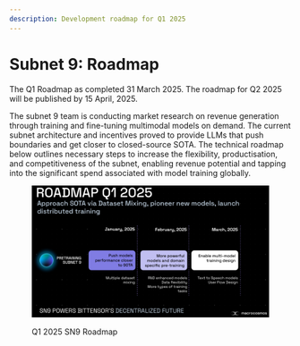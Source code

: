 ```yaml
---
description: Development roadmap for Q1 2025
---
```


# Subnet 9: Roadmap

The Q1 Roadmap as completed 31 March 2025. The roadmap for Q2 2025 will be published by 15 April, 2025.

The subnet 9 team is conducting market research on revenue generation through training and fine-tuning multimodal models on demand. The current subnet architecture and incentives proved to provide LLMs that push boundaries and get closer to closed-source SOTA. The technical roadmap below outlines necessary steps to increase the flexibility, productisation, and competitiveness of the subnet, enabling revenue potential and tapping into the significant spend associated with model training globally.

<figure><img src="../../.gitbook/assets/SN9-Q1-2025-Roadmap.png" alt=""><figcaption><p>Q1 2025 SN9 Roadmap</p></figcaption></figure>

